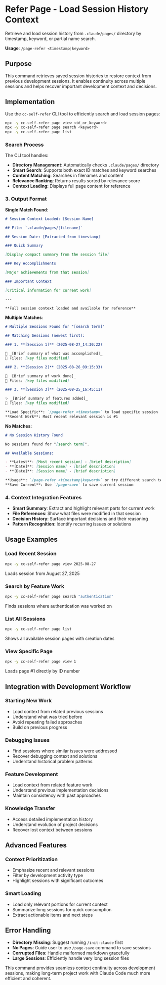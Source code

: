 # Refer Page - Load Session History Context

Retrieve and load session history from `.claude/pages/` directory by timestamp, keyword, or partial name search.

**Usage**: `/page-refer <timestamp|keyword>`

## Purpose

This command retrieves saved session histories to restore context from previous development sessions. It enables continuity across multiple sessions and helps recover important development context and decisions.

## Implementation

Use the `cc-self-refer` CLI tool to efficiently search and load session pages:

```bash
npx -y cc-self-refer page view <id_or_keyword>
npx -y cc-self-refer page search <keyword>
npx -y cc-self-refer page list
```

### Search Process

The CLI tool handles:

- **Directory Management**: Automatically checks `.claude/pages/` directory
- **Smart Search**: Supports both exact ID matches and keyword searches
- **Content Matching**: Searches in filenames and content
- **Relevance Ranking**: Returns results sorted by relevance score
- **Context Loading**: Displays full page content for reference

### 3. Output Format

**Single Match Found**:

```markdown
# Session Context Loaded: [Session Name]

## File: `.claude/pages/[filename]`

## Session Date: [Extracted from timestamp]

### Quick Summary

[Display compact summary from the session file]

### Key Accomplishments

[Major achievements from that session]

### Important Context

[Critical information for current work]

---

**Full session context loaded and available for reference**
```

**Multiple Matches**:

```markdown
# Multiple Sessions Found for "[search term]"

## Matching Sessions (newest first):

### 1. **[Session 1]** (2025-08-27_14:30:22)

📝 _[Brief summary of what was accomplished]_
📁 Files: [key files modified]

### 2. **[Session 2]** (2025-08-26_09:15:33)

🔧 _[Brief summary of work done]_
📁 Files: [key files modified]

### 3. **[Session 3]** (2025-08-25_16:45:11)

✨ _[Brief summary of features added]_
📁 Files: [key files modified]

**Load Specific**: `/page-refer <timestamp>` to load specific session
**Recent Work**: Most recent relevant session is #1
```

**No Matches**:

```markdown
# No Session History Found

No sessions found for "[search term]".

## Available Sessions:

- **Latest**: [Most recent session] - [brief description]
- **[Date]**: [Session name] - [brief description]
- **[Date]**: [Session name] - [brief description]

**Usage**: `/page-refer <timestamp|keyword>` or try different search terms
**Save Current**: Use `/page-save` to save current session
```

### 4. Context Integration Features

- **Smart Summary**: Extract and highlight relevant parts for current work
- **File References**: Show what files were modified in that session
- **Decision History**: Surface important decisions and their reasoning
- **Pattern Recognition**: Identify recurring issues or solutions

## Usage Examples

### Load Recent Session

```bash
npx -y cc-self-refer page view 2025-08-27
```

Loads session from August 27, 2025

### Search by Feature Work

```bash
npx -y cc-self-refer page search "authentication"
```

Finds sessions where authentication was worked on

### List All Sessions

```bash
npx -y cc-self-refer page list
```

Shows all available session pages with creation dates

### View Specific Page

```bash
npx -y cc-self-refer page view 1
```

Loads page #1 directly by ID number

## Integration with Development Workflow

### Starting New Work

- Load context from related previous sessions
- Understand what was tried before
- Avoid repeating failed approaches
- Build on previous progress

### Debugging Issues

- Find sessions where similar issues were addressed
- Recover debugging context and solutions
- Understand historical problem patterns

### Feature Development

- Load context from related feature work
- Understand previous implementation decisions
- Maintain consistency with past approaches

### Knowledge Transfer

- Access detailed implementation history
- Understand evolution of project decisions
- Recover lost context between sessions

## Advanced Features

### Context Prioritization

- Emphasize recent and relevant sessions
- Filter by development activity type
- Highlight sessions with significant outcomes

### Smart Loading

- Load only relevant portions for current context
- Summarize long sessions for quick consumption
- Extract actionable items and next steps

## Error Handling

- **Directory Missing**: Suggest running `/init-claude` first
- **No Pages**: Guide user to use `/page-save` command to save sessions
- **Corrupted Files**: Handle malformed markdown gracefully
- **Large Sessions**: Efficiently handle very long session files

This command provides seamless context continuity across development sessions, making long-term project work with Claude Code much more efficient and coherent.
